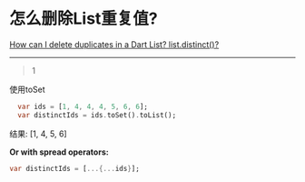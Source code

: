 # 怎么删除List重复值?
[How can I delete duplicates in a Dart List? list.distinct()?](https://stackoverflow.com/questions/12030613/how-can-i-delete-duplicates-in-a-dart-list-list-distinct)

___



> 1

使用toSet

```dart
  var ids = [1, 4, 4, 4, 5, 6, 6];
  var distinctIds = ids.toSet().toList();
```

结果: [1, 4, 5, 6]

**Or with spread operators:**

```dart
var distinctIds = [...{...ids}];
```





